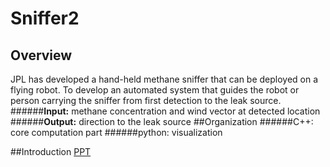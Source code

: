 # Sniffer2

## Overview

JPL has developed a hand-held methane sniffer that can be deployed on a flying robot. To develop an automated system that guides the robot or person carrying the sniffer from first detection to the leak source.
######**Input:** methane concentration and wind vector at detected location
######**Output:** direction to the leak source
##Organization
######C++: core computation part
######python: visualization

##Introduction
[PPT](https://github.com/gf4t47/Sniffer2/blob/master/Adaptive%20Methane%20Detection.pdf)
